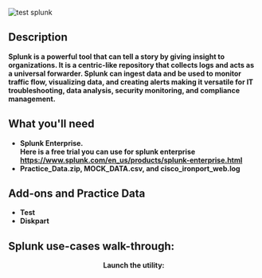 
![test splunk](https://github.com/Lynnk1/images-in-readme/assets/89667260/1cfcf6dc-432c-46be-897d-e3dd20bf4b4c)
<h2>Description</h2>

<b>Splunk is a powerful tool that can tell a story by giving insight to organizations. It is a centric-like repository that collects logs and acts as a universal forwarder. Splunk can ingest data and be used to monitor traffic flow, visualizing data, and creating alerts making it versatile for IT troubleshooting, data analysis, security monitoring, and compliance management. </b>
<br/>

<h2>What you'll need </h2>

- <b>Splunk Enterprise.
<br/>Here is a free trial you can use for splunk enterprise https://www.splunk.com/en_us/products/splunk-enterprise.html
- <b>Practice_Data.zip, MOCK_DATA.csv, and cisco_ironport_web.log<br/>
<h2>Add-ons and Practice Data</h2>

- <b>Test</b> 
- <b>Diskpart</b>



<h2>Splunk use-cases walk-through:</h2>

<p align="center">
Launch the utility: <br/>

</p>
